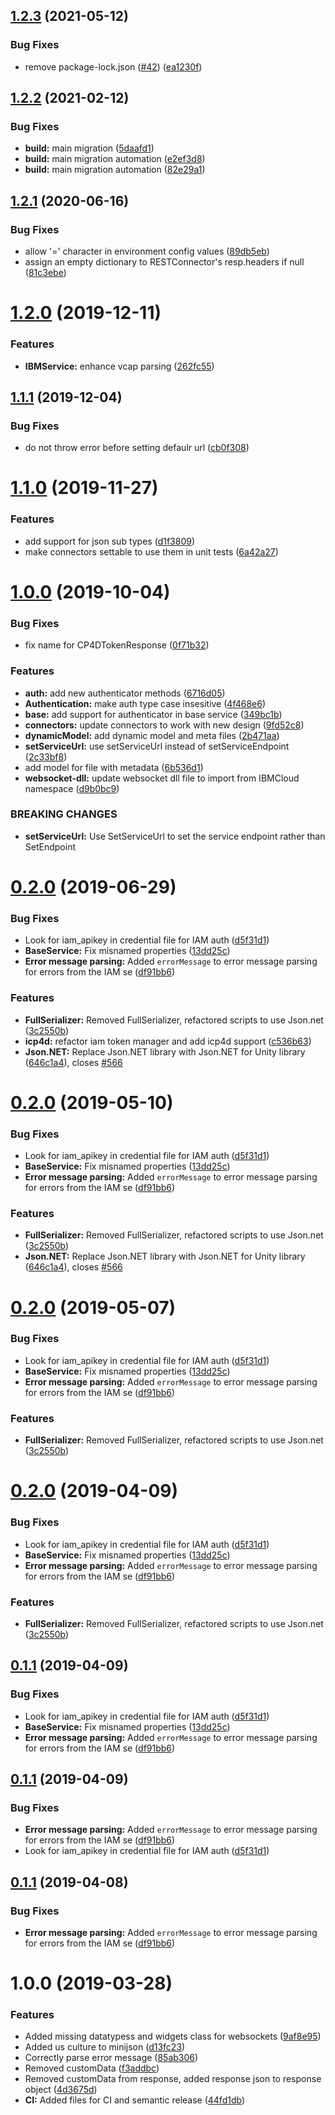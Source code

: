 ## [1.2.3](https://github.com/IBM/unity-sdk-core/compare/v1.2.2...v1.2.3) (2021-05-12)


### Bug Fixes

* remove package-lock.json ([#42](https://github.com/IBM/unity-sdk-core/issues/42)) ([ea1230f](https://github.com/IBM/unity-sdk-core/commit/ea1230fef03532ee012d30115a6f77ed9077fef2))

## [1.2.2](https://github.com/IBM/unity-sdk-core/compare/v1.2.1...v1.2.2) (2021-02-12)


### Bug Fixes

* **build:** main migration ([5daafd1](https://github.com/IBM/unity-sdk-core/commit/5daafd11c18abb40149ed2a3ba40d784aed6891f))
* **build:** main migration automation ([e2ef3d8](https://github.com/IBM/unity-sdk-core/commit/e2ef3d8df786805dfd090b2048551edd928a3aa2))
* **build:** main migration automation ([82e29a1](https://github.com/IBM/unity-sdk-core/commit/82e29a10c9b2ebcce1e240835780412a0d823cb1))

## [1.2.1](https://github.com/IBM/unity-sdk-core/compare/v1.2.0...v1.2.1) (2020-06-16)


### Bug Fixes

* allow '=' character in environment config values ([89db5eb](https://github.com/IBM/unity-sdk-core/commit/89db5eb00b51467fd80a4bc72d50576bf222307c))
* assign an empty dictionary to RESTConnector's resp.headers if null ([81c3ebe](https://github.com/IBM/unity-sdk-core/commit/81c3ebe7460c62161214001e44309796f94ee7d4))

# [1.2.0](https://github.com/IBM/unity-sdk-core/compare/v1.1.1...v1.2.0) (2019-12-11)


### Features

* **IBMService:** enhance vcap parsing ([262fc55](https://github.com/IBM/unity-sdk-core/commit/262fc55a7fcbedc46a6e8afb3098c54fc6ea0355))

## [1.1.1](https://github.com/IBM/unity-sdk-core/compare/v1.1.0...v1.1.1) (2019-12-04)


### Bug Fixes

* do not throw error before setting defaulr url ([cb0f308](https://github.com/IBM/unity-sdk-core/commit/cb0f3085660e60ac130f3899a4e35aceb7c200dd))

# [1.1.0](https://github.com/IBM/unity-sdk-core/compare/v1.0.0...v1.1.0) (2019-11-27)


### Features

* add support for json sub types ([d1f3809](https://github.com/IBM/unity-sdk-core/commit/d1f38099d03fa02aab9113b655844ca9c363dc5a))
* make connectors settable to use them in unit tests ([6a42a27](https://github.com/IBM/unity-sdk-core/commit/6a42a2724adf33610aba309d28945c82fc9b1223))

# [1.0.0](https://github.com/IBM/unity-sdk-core/compare/v0.3.0...v1.0.0) (2019-10-04)


### Bug Fixes

* fix name for CP4DTokenResponse ([0f71b32](https://github.com/IBM/unity-sdk-core/commit/0f71b32))


### Features

* **auth:** add new authenticator methods ([6716d05](https://github.com/IBM/unity-sdk-core/commit/6716d05))
* **Authentication:** make auth type case insesitive ([4f468e6](https://github.com/IBM/unity-sdk-core/commit/4f468e6))
* **base:** add support for authenticator in base service ([349bc1b](https://github.com/IBM/unity-sdk-core/commit/349bc1b))
* **connectors:** update connectors to work with new design ([9fd52c8](https://github.com/IBM/unity-sdk-core/commit/9fd52c8))
* **dynamicModel:** add dynamic model and meta files ([2b471aa](https://github.com/IBM/unity-sdk-core/commit/2b471aa))
* **setServiceUrl:** use setServiceUrl instead of setServiceEndpoint ([2c33bf8](https://github.com/IBM/unity-sdk-core/commit/2c33bf8))
* add model for file with metadata ([6b536d1](https://github.com/IBM/unity-sdk-core/commit/6b536d1))
* **websocket-dll:** update websocket dll file to import from IBMCloud namespace ([d9b0bc9](https://github.com/IBM/unity-sdk-core/commit/d9b0bc9))


### BREAKING CHANGES

* **setServiceUrl:** Use SetServiceUrl to set the service endpoint rather than SetEndpoint

# [0.2.0](https://github.com/IBM/unity-sdk-core/compare/v0.1.0...v0.2.0) (2019-06-29)


### Bug Fixes

* Look for iam_apikey in credential file for IAM auth ([d5f31d1](https://github.com/IBM/unity-sdk-core/commit/d5f31d1))
* **BaseService:** Fix misnamed properties ([13dd25c](https://github.com/IBM/unity-sdk-core/commit/13dd25c))
* **Error message parsing:** Added `errorMessage` to error message parsing for errors from the IAM se ([df91bb6](https://github.com/IBM/unity-sdk-core/commit/df91bb6))


### Features

* **FullSerializer:** Removed FullSerializer, refactored scripts to use Json.net ([3c2550b](https://github.com/IBM/unity-sdk-core/commit/3c2550b))
* **icp4d:** refactor iam token manager and add icp4d support ([c536b63](https://github.com/IBM/unity-sdk-core/commit/c536b63))
* **Json.NET:** Replace Json.NET library with Json.NET for Unity library ([646c1a4](https://github.com/IBM/unity-sdk-core/commit/646c1a4)), closes [#566](https://github.com/IBM/unity-sdk-core/issues/566)

# [0.2.0](https://github.com/IBM/unity-sdk-core/compare/v0.1.0...v0.2.0) (2019-05-10)


### Bug Fixes

* Look for iam_apikey in credential file for IAM auth ([d5f31d1](https://github.com/IBM/unity-sdk-core/commit/d5f31d1))
* **BaseService:** Fix misnamed properties ([13dd25c](https://github.com/IBM/unity-sdk-core/commit/13dd25c))
* **Error message parsing:** Added `errorMessage` to error message parsing for errors from the IAM se ([df91bb6](https://github.com/IBM/unity-sdk-core/commit/df91bb6))


### Features

* **FullSerializer:** Removed FullSerializer, refactored scripts to use Json.net ([3c2550b](https://github.com/IBM/unity-sdk-core/commit/3c2550b))
* **Json.NET:** Replace Json.NET library with Json.NET for Unity library ([646c1a4](https://github.com/IBM/unity-sdk-core/commit/646c1a4)), closes [#566](https://github.com/IBM/unity-sdk-core/issues/566)

# [0.2.0](https://github.com/IBM/unity-sdk-core/compare/v0.1.0...v0.2.0) (2019-05-07)


### Bug Fixes

* Look for iam_apikey in credential file for IAM auth ([d5f31d1](https://github.com/IBM/unity-sdk-core/commit/d5f31d1))
* **BaseService:** Fix misnamed properties ([13dd25c](https://github.com/IBM/unity-sdk-core/commit/13dd25c))
* **Error message parsing:** Added `errorMessage` to error message parsing for errors from the IAM se ([df91bb6](https://github.com/IBM/unity-sdk-core/commit/df91bb6))


### Features

* **FullSerializer:** Removed FullSerializer, refactored scripts to use Json.net ([3c2550b](https://github.com/IBM/unity-sdk-core/commit/3c2550b))

# [0.2.0](https://github.com/IBM/unity-sdk-core/compare/v0.1.0...v0.2.0) (2019-04-09)


### Bug Fixes

* Look for iam_apikey in credential file for IAM auth ([d5f31d1](https://github.com/IBM/unity-sdk-core/commit/d5f31d1))
* **BaseService:** Fix misnamed properties ([13dd25c](https://github.com/IBM/unity-sdk-core/commit/13dd25c))
* **Error message parsing:** Added `errorMessage` to error message parsing for errors from the IAM se ([df91bb6](https://github.com/IBM/unity-sdk-core/commit/df91bb6))


### Features

* **FullSerializer:** Removed FullSerializer, refactored scripts to use Json.net ([3c2550b](https://github.com/IBM/unity-sdk-core/commit/3c2550b))

## [0.1.1](https://github.com/IBM/unity-sdk-core/compare/v0.1.0...v0.1.1) (2019-04-09)


### Bug Fixes

* Look for iam_apikey in credential file for IAM auth ([d5f31d1](https://github.com/IBM/unity-sdk-core/commit/d5f31d1))
* **BaseService:** Fix misnamed properties ([13dd25c](https://github.com/IBM/unity-sdk-core/commit/13dd25c))
* **Error message parsing:** Added `errorMessage` to error message parsing for errors from the IAM se ([df91bb6](https://github.com/IBM/unity-sdk-core/commit/df91bb6))

## [0.1.1](https://github.com/IBM/unity-sdk-core/compare/v0.1.0...v0.1.1) (2019-04-09)


### Bug Fixes

* **Error message parsing:** Added `errorMessage` to error message parsing for errors from the IAM se ([df91bb6](https://github.com/IBM/unity-sdk-core/commit/df91bb6))
* Look for iam_apikey in credential file for IAM auth ([d5f31d1](https://github.com/IBM/unity-sdk-core/commit/d5f31d1))

## [0.1.1](https://github.com/IBM/unity-sdk-core/compare/v0.1.0...v0.1.1) (2019-04-08)


### Bug Fixes

* **Error message parsing:** Added `errorMessage` to error message parsing for errors from the IAM se ([df91bb6](https://github.com/IBM/unity-sdk-core/commit/df91bb6))

# 1.0.0 (2019-03-28)


### Features

* Added missing datatypess and widgets class for websockets ([9af8e95](https://github.com/IBM/unity-sdk-core/commit/9af8e95))
* Added us culture to minijson ([d13fc23](https://github.com/IBM/unity-sdk-core/commit/d13fc23))
* Correctly parse error message ([85ab306](https://github.com/IBM/unity-sdk-core/commit/85ab306))
* Removed customData ([f3addbc](https://github.com/IBM/unity-sdk-core/commit/f3addbc))
* Removed customData from response, added response json to response object ([4d3675d](https://github.com/IBM/unity-sdk-core/commit/4d3675d))
* **CI:** Added files for CI and semantic release ([44fd1db](https://github.com/IBM/unity-sdk-core/commit/44fd1db))
